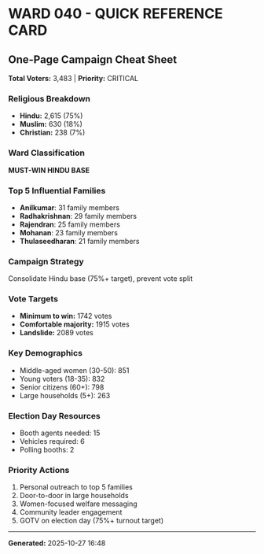 # WARD 040 - QUICK REFERENCE CARD
## One-Page Campaign Cheat Sheet

**Total Voters:** 3,483 | **Priority:** CRITICAL

### Religious Breakdown
- **Hindu:** 2,615 (75%)
- **Muslim:** 630 (18%)
- **Christian:** 238 (7%)

### Ward Classification
**MUST-WIN HINDU BASE**

### Top 5 Influential Families

- **Anilkumar**: 31 family members
- **Radhakrishnan**: 29 family members
- **Rajendran**: 25 family members
- **Mohanan**: 23 family members
- **Thulaseedharan**: 21 family members

### Campaign Strategy
Consolidate Hindu base (75%+ target), prevent vote split

### Vote Targets
- **Minimum to win:** 1742 votes
- **Comfortable majority:** 1915 votes
- **Landslide:** 2089 votes

### Key Demographics
- Middle-aged women (30-50): 851
- Young voters (18-35): 832
- Senior citizens (60+): 798
- Large households (5+): 263

### Election Day Resources
- Booth agents needed: 15
- Vehicles required: 6
- Polling booths: 2

### Priority Actions
1. Personal outreach to top 5 families
2. Door-to-door in large households
3. Women-focused welfare messaging
4. Community leader engagement
5. GOTV on election day (75%+ turnout target)

---
**Generated:** 2025-10-27 16:48
